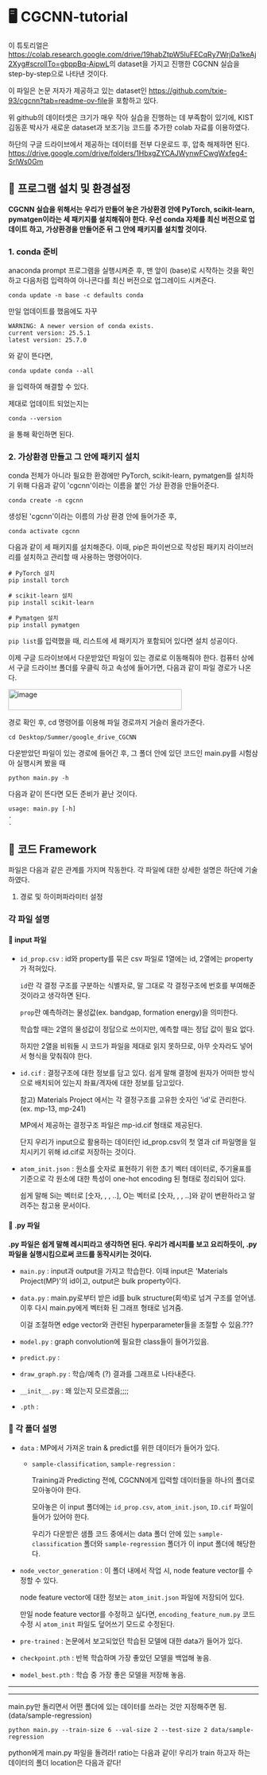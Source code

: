 # 🖥️ CGCNN-tutorial
이 튜토리얼은 <https://colab.research.google.com/drive/19habZtpW5luFECqRy7WrjDa1keAj2Xyg#scrollTo=gbppBq-AipwL>의 dataset을 가지고 진행한 CGCNN 실습을 step-by-step으로 나타낸 것이다.

이 파일은 논문 저자가 제공하고 있는 dataset인 <https://github.com/txie-93/cgcnn?tab=readme-ov-file>을 포함하고 있다.  

위 github의 데이터셋은 크기가 매우 작아 실습을 진행하는 데 부족함이 있기에, KIST 김동훈 박사가 새로운 dataset과 보조기능 코드를 추가한 colab 자료를 이용하였다.  

하단의 구글 드라이브에서 제공하는 데이터를 전부 다운로드 후, 압축 해제하면 된다. 
<https://drive.google.com/drive/folders/1HbxgZYCAJWynwFCwgWxfeg4-SrlWs0Gm>

## 📌 프로그램 설치 및 환경설정
**CGCNN 실습을 위해서는 우리가 만들어 놓은 가상환경 안에 PyTorch, scikit-learn, pymatgen이라는 세 패키지를 설치해줘야 한다.
우선 conda 자체를 최신 버전으로 업데이트 하고, 가상환경을 만들어준 뒤 그 안에 패키지를 설치할 것이다.**


### **1. conda 준비**

anaconda prompt 프로그램을 실행시켜준 후, 맨 앞이 (base)로 시작하는 것을 확인하고 다음처럼 입력하여 아나콘다를 최신 버전으로 업그레이드 시켜준다.
~~~
conda update -n base -c defaults conda
~~~
만일 업데이트를 했음에도 자꾸 
~~~
WARNING: A newer version of conda exists.
current version: 25.5.1
latest version: 25.7.0
~~~
와 같이 뜬다면, 
~~~
conda update conda --all
~~~
을 입력하여 해결할 수 있다.


제대로 업데이트 되었는지는
~~~
conda --version
~~~
을 통해 확인하면 된다.


### **2. 가상환경 만들고 그 안에 패키지 설치**

conda 전체가 아니라 필요한 환경에만 PyTorch, scikit-learn, pymatgen를 설치하기 위해 다음과 같이 'cgcnn'이라는 이름을 붙인 가상 환경을 만들어준다.
~~~
conda create -n cgcnn
~~~
생성된 'cgcnn'이라는 이름의 가상 환경 안에 들어가준 후,
~~~
conda activate cgcnn
~~~

다음과 같이 세 패키지를 설치해준다.
이때, pip은 파이썬으로 작성된 패키지 라이브러리를 설치하고 관리할 때 사용하는 명령어이다.
~~~
# PyTorch 설치
pip install torch

# scikit-learn 설치
pip install scikit-learn

# Pymatgen 설치
pip install pymatgen
~~~
`pip list`를 입력했을 때, 리스트에 세 패키지가 포함되어 있다면 설치 성공이다.

이제 구글 드라이브에서 다운받았던 파일이 있는 경로로 이동해줘야 한다.
컴퓨터 상에서 구글 드라이브 폴더를 우클릭 하고 속성에 들어가면, 다음과 같이 파일 경로가 나온다.

<img width="349" height="42" alt="image" src="https://github.com/user-attachments/assets/a2af97f6-29a4-4e92-980a-2edae9e5edf9" />

경로 확인 후, cd 명령어를 이용해 파일 경로까지 거슬러 올라가준다.
~~~
cd Desktop/Summer/google_drive_CGCNN
~~~

다운받았던 파일이 있는 경로에 들어간 후, 그 폴더 안에 있던 코드인 main.py를 시험삼아 실행시켜 봤을 때 
~~~
python main.py -h
~~~
다음과 같이 뜬다면 모든 준비가 끝난 것이다.
~~~
usage: main.py [-h]
.
.
~~~

## 📌 코드 Framework

파일은 다음과 같은 관계를 가지며 작동한다. 각 파일에 대한 상세한 설명은 하단에 기술하였다. 

1) 경로 및 하이퍼파라미터 설정




### 각 파일 설명

#### 🔷 input 파일

- `id_prop.csv` : id와 property를 묶은 csv 파일로 1열에는 id, 2열에는 property가 적혀있다.
  
    `id`란 각 결정 구조를 구분하는 식별자로, 말 그대로 각 결정구조에 번호를 부여해준 것이라고 생각하면 된다.
  
    `prop`란 예측하려는 물성값(ex. bandgap, formation energy)을 의미한다.

  학습할 때는 2열의 물성값이 정답으로 쓰이지만, 예측할 때는 정답 값이 필요 없다.

  하지만 2열을 비워둘 시 코드가 파일을 제대로 읽지 못하므로, 아무 숫자라도 넣어서 형식을 맞춰줘야 한다.

- `id.cif` : 결정구조에 대한 정보를 담고 있다. 쉽게 말해 결정에 원자가 어떠한 방식으로 배치되어 있는지 좌표/격자에 대한 정보를 담고있다.
  
  참고) Materials Project 에서는 각 결정구조를 고유한 숫자인 'id'로 관리한다. (ex. mp-13, mp-241)

   MP에서 제공하는 결정구조 파일은 mp-id.cif 형태로 제공된다.

   단지 우리가 input으로 활용하는 데이터인 id_prop.csv의 첫 열과 cif 파일명을 일치시키기 위해 id.cif로 저장하는 것이다.
  
- `atom_init.json` : 원소를 숫자로 표현하기 위한 초기 벡터 데이터로, 주기율표를 기준으로 각 원소에 대한 특성이 one-hot encoding 된 형태로 정리되어 있다.

  쉽게 말해 Si는 벡터로 [숫자, , , ..], O는 벡터로 [숫자, , , ..]와 같이 변환하라고 알려주는 참고용 문서이다.

#### 🔷 .py 파일

**.py 파일은 쉽게 말해 레시피라고 생각하면 된다. 우리가 레시피를 보고 요리하듯이, .py 파일을 실행시킴으로써 코드를 동작시키는 것이다.**

- `main.py` : input과 output을 가지고 학습한다. 이때 input은 'Materials Project(MP)'의 id이고, output은 bulk property이다.
- `data.py` : main.py로부터 받은 id를 bulk structure(회색)로 넘겨 구조를 얻어냄. 이후 다시 main.py에게 벡터화 된 그래프 형태로 넘겨줌.

  이걸 조절하면 edge vector와 관련된 hyperparameter들을 조절할 수 있음.???
  
- `model.py` : graph convolution에 필요한 class들이 들어가있음.
- `predict.py` :
- `draw_graph.py` : 학습/예측 (?) 결과를 그래프로 나타내준다.
- `__init__.py` : 왜 있는지 모르겠음;;;;
- `.pth` :




### 🔷 각 폴더 설명
- `data` : MP에서 가져온 train & predict를 위한 데이터가 들어가 있다.
  - `sample-classification`, `sample-regression` :
  
    Training과 Predicting 전에, CGCNN에게 입력할 데이터들을 하나의 폴더로 모아놓아야 한다. 

    모아놓은 이 input 폴더에는 `id_prop.csv`, `atom_init.json`, `ID.cif` 파일이 들어가 있어야 한다.

    우리가 다운받은 샘플 코드 중에서는 data 폴더 안에 있는 `sample-classification` 폴더와 `sample-regression` 폴더가 이 input 폴더에 해당한다.
- `node_vector_generation` : 이 폴더 내에서 작업 시, node feature vector를 수정할 수 있다.
  
   node feature vector에 대한 정보는 `atom_init.json` 파일에 저장되어 있다.
  
   만일 node feature vector를 수정하고 싶다면, `encoding_feature_num.py` 코드 수정 시 `atom_init` 파일도 덮어쓰기 모드로 수정된다.
   
- `pre-trained` : 논문에서 보고되었던 학습된 모델에 대한 data가 들어가 있다.
- `checkpoint.pth` : 반복 학습하며 가장 좋았던 모델을 백업해 놓음.
- `model_best.pth` : 학습 중 가장 좋은 모델을 저장해 놓음.



-------------------------






-----------------------------
main.py만 돌리면서 어떤 폴더에 있는 데이터를 쓰라는 것만 지정해주면 됨. (data/sample-regression)

~~~
python main.py --train-size 6 --val-size 2 --test-size 2 data/sample-regression
~~~
python에게 main.py 파일을 돌려라! ratio는 다음과 같이! 우리가 train 하고자 하는 데이터의 폴더 location은 다음과 같다!
